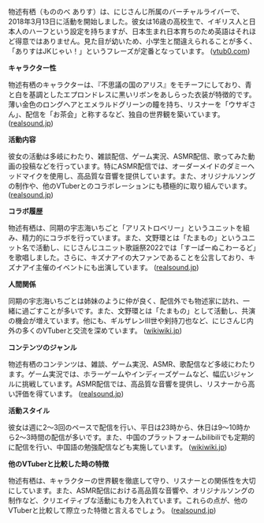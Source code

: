 物述有栖（もののべ ありす）は、にじさんじ所属のバーチャルライバーで、2018年3月13日に活動を開始しました。彼女は16歳の高校生で、イギリス人と日本人のハーフという設定を持ちますが、日本生まれ日本育ちのため英語はそれほど得意ではありません。見た目が幼いため、小学生と間違えられることが多く、「ありすはJKじゃい！」というフレーズが定番となっています。 ([vtub0.com](https://vtub0.com/mononobealice/?utm_source=openai))

**キャラクター性**

物述有栖のキャラクターは、『不思議の国のアリス』をモチーフにしており、青と白を基調としたエプロンドレスに黒いリボンをあしらった衣装が特徴的です。薄い金色のロングヘアとエメラルドグリーンの瞳を持ち、リスナーを「ウサギさん」、配信を「お茶会」と称するなど、独自の世界観を築いています。 ([realsound.jp](https://realsound.jp/tech/2022/04/post-1018604.html?utm_source=openai))

**活動内容**

彼女の活動は多岐にわたり、雑談配信、ゲーム実況、ASMR配信、歌ってみた動画の投稿などを行っています。特にASMR配信では、オーダーメイドのダミーヘッドマイクを使用し、高品質な音響を提供しています。また、オリジナルソングの制作や、他のVTuberとのコラボレーションにも積極的に取り組んでいます。 ([realsound.jp](https://realsound.jp/tech/2022/04/post-1018604.html?utm_source=openai))

**コラボ履歴**

物述有栖は、同期の宇志海いちごと「アリストロベリー」というユニットを組み、精力的にコラボを行っています。また、文野環とは「たまもの」というユニット名で活動し、にじさんじユニット歌謡祭2022では「すーぱーぬこわーるど」を歌唱しました。さらに、キズナアイの大ファンであることを公言しており、キズナアイ主催のイベントにも出演しています。 ([realsound.jp](https://realsound.jp/tech/2022/04/post-1018604.html?utm_source=openai))

**人間関係**

同期の宇志海いちごとは姉妹のように仲が良く、配信外でも物述家に訪れ、一緒に過ごすことが多いです。また、文野環とは「たまもの」として活動し、共演の機会が増えています。他にも、ギルザレンIII世や剣持刀也など、にじさんじ内外の多くのVTuberと交流を深めています。 ([wikiwiki.jp](https://wikiwiki.jp/nijisanji/%E7%89%A9%E8%BF%B0%E6%9C%89%E6%A0%96?utm_source=openai))

**コンテンツのジャンル**

物述有栖のコンテンツは、雑談、ゲーム実況、ASMR、歌配信など多岐にわたります。ゲーム実況では、ホラーゲームやインディーズゲームなど、幅広いジャンルに挑戦しています。ASMR配信では、高品質な音響を提供し、リスナーから高い評価を得ています。 ([realsound.jp](https://realsound.jp/tech/2022/04/post-1018604.html?utm_source=openai))

**活動スタイル**

彼女は週に2～3回のペースで配信を行い、平日は23時から、休日は9～10時から2～3時間の配信が多いです。また、中国のプラットフォームbilibiliでも定期的に配信を行い、中国語の勉強配信なども実施しています。 ([wikiwiki.jp](https://wikiwiki.jp/nijisanji/%E7%89%A9%E8%BF%B0%E6%9C%89%E6%A0%96?utm_source=openai))

**他のVTuberと比較した時の特徴**

物述有栖は、キャラクターの世界観を徹底して守り、リスナーとの関係性を大切にしています。また、ASMR配信における高品質な音響や、オリジナルソングの制作など、クリエイティブな活動にも力を入れています。これらの点が、他のVTuberと比較して際立った特徴と言えるでしょう。 ([realsound.jp](https://realsound.jp/tech/2022/04/post-1018604.html?utm_source=openai)) 